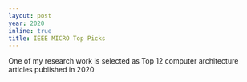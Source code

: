 ```yaml
---
layout: post
year: 2020
inline: true
title: IEEE MICRO Top Picks
---
```


One of my research work is selected as Top 12 computer architecture articles
published in 2020